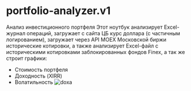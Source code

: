 # portfolio-analyzer.v1
Анализ инвестиционного портфеля
Этот ноутбук анализирует Excel-журнал операций, загружает с сайта ЦБ курс доллара (с частичным логированием), загружает через API MOEX Московской биржи исторические котировки, а также анализирует Excel-файл с историческими котировками заблокированных фондов Finex, а так же строит графики:

- Стоимость портфеля
- Доходность (XIRR)
- Волатильность
![doxa](https://github.com/user-attachments/assets/5019ab7c-d480-425d-92cf-534c71c0f3ce)
